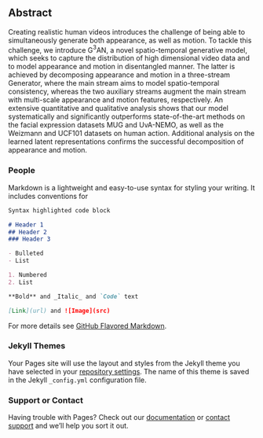 ## Abstract

Creating realistic human videos introduces the challenge of being able to simultaneously generate both appearance, as well as motion. To tackle this challenge, we introduce G$^{3}$AN, a novel spatio-temporal generative model, which seeks to capture the distribution of high dimensional video data and to model appearance and motion in disentangled manner. The latter is achieved by decomposing appearance and motion in a three-stream Generator, where the main stream aims to model spatio-temporal consistency, whereas the two auxiliary streams augment the main stream with multi-scale appearance and motion features, respectively. An extensive quantitative and qualitative analysis shows that our model systematically and significantly outperforms state-of-the-art methods on the facial expression datasets MUG and UvA-NEMO, as well as the Weizmann and UCF101 datasets on human action. Additional analysis on the learned latent representations confirms the successful decomposition of appearance and motion.

### People

Markdown is a lightweight and easy-to-use syntax for styling your writing. It includes conventions for

```markdown
Syntax highlighted code block

# Header 1
## Header 2
### Header 3

- Bulleted
- List

1. Numbered
2. List

**Bold** and _Italic_ and `Code` text

[Link](url) and ![Image](src)
```

For more details see [GitHub Flavored Markdown](https://guides.github.com/features/mastering-markdown/).

### Jekyll Themes

Your Pages site will use the layout and styles from the Jekyll theme you have selected in your [repository settings](https://github.com/wyhsirius/G3AN/settings). The name of this theme is saved in the Jekyll `_config.yml` configuration file.

### Support or Contact

Having trouble with Pages? Check out our [documentation](https://help.github.com/categories/github-pages-basics/) or [contact support](https://github.com/contact) and we’ll help you sort it out.
